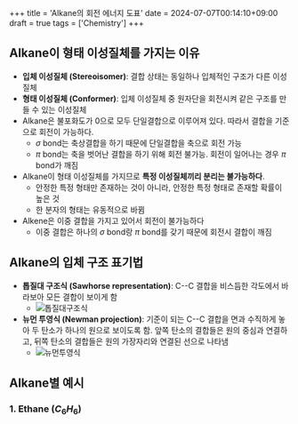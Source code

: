 +++
title = 'Alkane의 회전 에너지 도표'
date = 2024-07-07T00:14:10+09:00
draft = true
tags = ['Chemistry']
+++

## Alkane이 형태 이성질체를 가지는 이유
- **입체 이성질체 (Stereoisomer)**: 결합 상태는 동일하나 입체적인 구조가 다른 이성질체
- **형태 이성질체 (Conformer)**: 입체 이성질체 중 원자단을 회전시켜 같은 구조를 만들 수 있는 이성질체
- Alkane은 불포화도가 0으로 모두 단일결합으로 이루어져 있다.
  따라서 결합을 기준으로 회전이 가능하다.
	- $\sigma$ bond는 축상결합을 하기 때문에 단일결합을 축으로 회전 가능
	- $\pi$ bond는 축을 벗어난 결합을 하기 위해 회전 불가능. 회전이 일어나는 경우 $\pi$ bond가 깨짐
- Alkane이 형태 이성질체를 가지므로 **특정 이성질체끼리 분리는 불가능하다**.
	- 안정한 특정 형태만 존재하는 것이 아니라, 안정한 특정 형태로 존재할 확률이 높은 것
	- 한 분자의 형태는 유동적으로 바뀜
- Alkene은 이중 결합을 가지고 있어서 회전이 불가능하다
	- 이중 결합은 하나의 $\sigma$ bond랑 $\pi$ bond를 갖기 때문에 회전시 결합이 깨짐
## Alkane의 입체 구조 표기법
- **톱질대 구조식 (Sawhorse representation)**: C--C 결합을 비스듬한 각도에서 바라보아 모든 결합이 보이게 함
	- ![톱질대구조식](/images/240707_c2h6-sawhorse2.png)
- **뉴먼 투영식 (Newman projection)**: 기준이 되는 C--C 결합을 면과 수직하게 놓아 두 탄소가 하나의 원으로 보이도록 함. 앞쪽 탄소의 결합들은 원의 중심과 연결하고, 뒤쪽 탄소의 결합들은 원의 가장자리와 연결된 선으로 나타냄
	- ![뉴먼투영식](/images/240707_c2h6-newman.png)


## Alkane별 예시
### 1. Ethane ($C_6 H_6$) 
